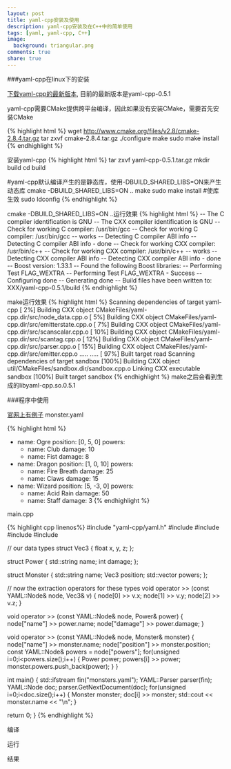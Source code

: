 ```yaml
---
layout: post
title: yaml-cpp安装及使用
description: yaml-cpp安装及在C++中的简单使用
tags: [yaml, yaml-cpp, C++]
image:
  background: triangular.png
comments: true
share: true
---
```


###yaml-cpp在linux下的安装

[下载yaml-cpp的最新版本](http://code.google.com/p/yaml-cpp/downloads/list), 目前的最新版本是yaml-cpp-0.5.1

yaml-cpp需要CMake提供跨平台编译，因此如果没有安装CMake，需要首先安装CMake

{% highlight html %}
wget http://www.cmake.org/files/v2.8/cmake-2.8.4.tar.gz
tar zxvf cmake-2.8.4.tar.gz
./configure
make
sudo make install
{% endhighlight %}

安装yaml-cpp
{% highlight html %}
tar zxvf yaml-cpp-0.5.1.tar.gz
mkdir build
cd build

#yaml-cpp默认编译产生的是静态库，使用-DBUILD_SHARED_LIBS=ON来产生动态库
cmake -DBUILD_SHARED_LIBS=ON ..
make
sudo make install
#使库生效
sudo ldconfig
{% endhighlight %}

cmake -DBUILD_SHARED_LIBS=ON ..运行效果
{% highlight html %}
-- The C compiler identification is GNU
-- The CXX compiler identification is GNU
-- Check for working C compiler: /usr/bin/gcc
-- Check for working C compiler: /usr/bin/gcc -- works
-- Detecting C compiler ABI info
-- Detecting C compiler ABI info - done
-- Check for working CXX compiler: /usr/bin/c++
-- Check for working CXX compiler: /usr/bin/c++ -- works
-- Detecting CXX compiler ABI info
-- Detecting CXX compiler ABI info - done
-- Boost version: 1.33.1
-- Found the following Boost libraries:
-- Performing Test FLAG_WEXTRA
-- Performing Test FLAG_WEXTRA - Success
-- Configuring done
-- Generating done
-- Build files have been written to: XXX/yaml-cpp-0.5.1/build
{% endhighlight %}

make运行效果
{% highlight html %}
Scanning dependencies of target yaml-cpp
[  2%] Building CXX object CMakeFiles/yaml-cpp.dir/src/node_data.cpp.o
[  5%] Building CXX object CMakeFiles/yaml-cpp.dir/src/emitterstate.cpp.o
[  7%] Building CXX object CMakeFiles/yaml-cpp.dir/src/scanscalar.cpp.o
[ 10%] Building CXX object CMakeFiles/yaml-cpp.dir/src/scantag.cpp.o
[ 12%] Building CXX object CMakeFiles/yaml-cpp.dir/src/parser.cpp.o
[ 15%] Building CXX object CMakeFiles/yaml-cpp.dir/src/emitter.cpp.o
.....
.....
[ 97%] Built target read
Scanning dependencies of target sandbox
[100%] Building CXX object util/CMakeFiles/sandbox.dir/sandbox.cpp.o
Linking CXX executable sandbox
[100%] Built target sandbox
{% endhighlight %}
make之后会看到生成的libyaml-cpp.so.0.5.1


###程序中使用

[官网上有例子](https://code.google.com/p/yaml-cpp/wiki/HowToParseADocument)
monster.yaml

{% highlight html %}
- name: Ogre
  position: [0, 5, 0]
  powers:
    - name: Club
      damage: 10
    - name: Fist
      damage: 8
- name: Dragon
  position: [1, 0, 10]
  powers:
    - name: Fire Breath
      damage: 25
    - name: Claws
      damage: 15
- name: Wizard
  position: [5, -3, 0]
  powers:
    - name: Acid Rain
      damage: 50
    - name: Staff
      damage: 3
{% endhighlight %}

main.cpp

{% highlight cpp linenos%}
#include "yaml-cpp/yaml.h"
#include <iostream>
#include <fstream>
#include <string>
#include <vector>

// our data types
struct Vec3 {
   float x, y, z;
};

struct Power {
   std::string name;
   int damage;
};

struct Monster {
   std::string name;
   Vec3 position;
   std::vector <Power> powers;
};

// now the extraction operators for these types
void operator >> (const YAML::Node& node, Vec3& v) {
   node[0] >> v.x;
   node[1] >> v.y;
   node[2] >> v.z;
}

void operator >> (const YAML::Node& node, Power& power) {
   node["name"] >> power.name;
   node["damage"] >> power.damage;
}

void operator >> (const YAML::Node& node, Monster& monster) {
   node["name"] >> monster.name;
   node["position"] >> monster.position;
   const YAML::Node& powers = node["powers"];
   for(unsigned i=0;i<powers.size();i++) {
      Power power;
      powers[i] >> power;
      monster.powers.push_back(power);
   }
}

int main()
{
   std::ifstream fin("monsters.yaml");
   YAML::Parser parser(fin);
   YAML::Node doc;
   parser.GetNextDocument(doc);
   for(unsigned i=0;i<doc.size();i++) {
      Monster monster;
      doc[i] >> monster;
      std::cout << monster.name << "\n";
   }

   return 0;
}
{% endhighlight %}

编译

运行

结果
